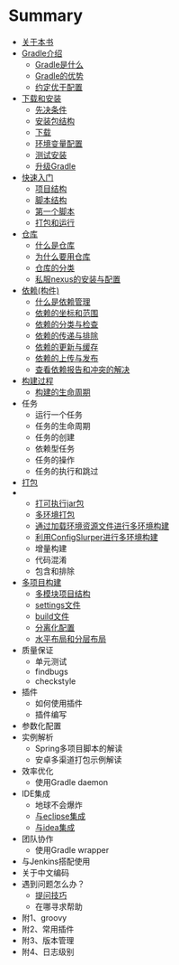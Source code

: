 # Summary

- [关于本书](README.md)
- [Gradle介绍](book/ch1/index.md)
   - [Gradle是什么](book/ch1/1.1.Gradle是什么.md)
   - [Gradle的优势](book/ch1/1.2.Gradle的优势.md)
   - [约定优于配置](book/ch1/1.3.约定优于配置.md)
- [下载和安装](book/ch2/index.md)
   - [先决条件](book/ch2/先决条件.md)
   - [安装包结构](book/ch2/安装包结构.md)
   - [下载](book/ch2/下载.md)
   - [环境变量配置](book/ch2/环境变量配置.md)
   - [测试安装](book/ch2/测试安装.md)
   - [升级Gradle](book/ch2/Gradle升级.md)
- [快速入门](book/ch3/index.md)
   - [项目结构](book/ch3/1.项目结构.md)
   - [脚本结构](book/ch3/2.脚本结构.md)
   - [第一个脚本](book/ch3/3.第一个脚本.md)
   - [打包和运行](book/ch3/4.打包和运行.md)
- [仓库](book/ch4/index.md)
   - [什么是仓库](book/ch4/0.仓库的概念.md)
   - [为什么要用仓库](book/ch4/1.为什么要用仓库.md)
   - [仓库的分类](book/ch4/2.仓库的分类.md)   
   - [私服nexus的安装与配置](book/ch4/3.nexus的安装与配置.md)  
- [依赖(构件)](book/ch5/index.md)
   - [什么是依赖管理](book/ch5/0.什么是依赖管理.md)
   - [依赖的坐标和范围](book/ch5/1.依赖的坐标和范围.md)
   - [依赖的分类与检查](book/ch5/2.依赖的分类.md)
   - [依赖的传递与排除](book/ch5/3.依赖版本管理(传递.排除.强制版本.动态版本.).md)
   - [依赖的更新与缓存](book/ch5/4.依赖的更新与缓存.md)
   - [依赖的上传与发布](book/ch5/5.构件的上传与发布.md)
   - [查看依赖报告和冲突的解决](book/ch5/6.依赖冲突的解决.md)   
- [构建过程](book/ch5/index.md)
   - [构建的生命周期](book/ch6/构建的生命周期.md)   
- 任务
   - 运行一个任务
   - 任务的生命周期
   - 任务的创建
   - 依赖型任务
   - 任务的操作
   - 任务的执行和跳过
- [打包](book/ch7/index.md)
-  - [打可执行jar包](book/ch7/fatjar.md)
   - [多环境打包]()
   	- [通过加载环境资源文件进行多环境构建](book/ch7/envpackage.md)
   	- [利用ConfigSlurper进行多环境构建](book/ch7/envconfig.md)
   - 增量构建
   - 代码混淆
   - 包含和排除
- [多项目构建](book/ch8/multiproject.md)
   - [多模块项目结构](book/ch8/structure.md)
   - [settings文件](book/ch8/settingsscript.md)
   - [build文件](book/ch8/buildscript.md)
   - [分离化配置](book/ch8/separate.md)
   - [水平布局和分层布局](book/ch8/flatandhierarchical.md)
- 质量保证
   - 单元测试
   - findbugs
   - checkstyle
- 插件
   - 如何使用插件
   - 插件编写
- 参数化配置
- 实例解析
   - Spring多项目脚本的解读
   - 安卓多渠道打包示例解读
- 效率优化
   - 使用Gradle daemon
- IDE集成
   - 地球不会爆炸
   - [与eclipse集成](book/ch14/eclipse.md)
   - [与idea集成](book/ch14/idea.md)
- 团队协作
	- 使用Gradle wrapper 
- 与Jenkins搭配使用
- 关于中文编码
- 遇到问题怎么办？
   - [提问技巧](book/ch17/0.提问的技巧.md)
   - 在哪寻求帮助
- 附1、groovy
- 附2、常用插件
- 附3、版本管理
- 附4、日志级别

